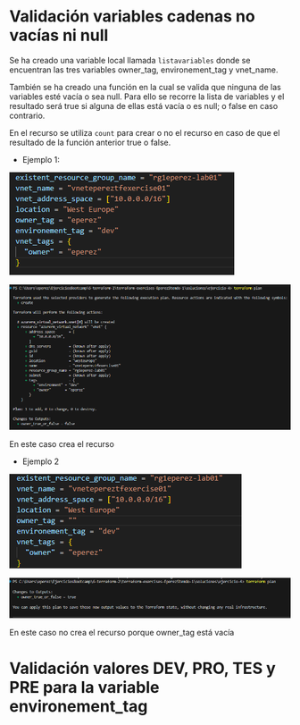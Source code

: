 # Validación variables cadenas no vacías ni null

Se ha creado una variable local llamada ``listavariables`` donde se encuentran las tres variables owner_tag, environement_tag y vnet_name. 

También se ha creado una función en la cual se valida que ninguna de las variables esté vacía o sea null. Para ello se recorre la lista de variables y el resultado será true si alguna de ellas está vacía o es null; o false en caso contrario.

En el recurso se utiliza ``count`` para crear o no el recurso en caso de que el resultado de la función anterior true o false.

- Ejemplo 1: 

![resultado_1](./resultado1.png)

![resultado_2](./resultado2.png)

En este caso crea el recurso

- Ejemplo 2


![resultado_3](./resultado3.png)

![resultado_4](./resultado4.png)

En este caso no crea el recurso porque owner_tag está vacía

# Validación valores DEV, PRO, TES y PRE para la variable environement_tag




